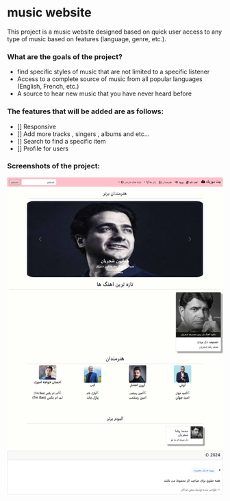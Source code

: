 
# music website

This project is a music website designed based on quick user access to any type of music based on features (language, genre, etc.).

### What are the goals of the project?

* find specific styles of music that are not limited to a specific listener
* Access to a complete source of music from all popular languages ​​(English, French, etc.)
* A source to hear new music that you have never heard before

### The features that will be added are as follows:

* [] Responsive
* [] Add more tracks , singers , albums and etc...
* [] Search to find a specific item
* [] Profile for users

### Screenshots of the project:

![screen.png…](screen.png)

